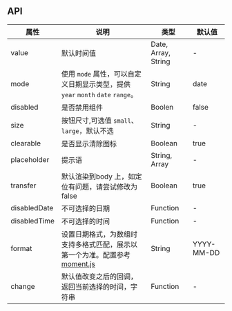 ## API
| 属性         | 说明                                                                                               | 类型                | 默认值     |
|--------------|----------------------------------------------------------------------------------------------------|---------------------|------------|
| value        | 默认时间值                                                                                         | Date, Array, String | -          |
| mode         | 使用 `mode` 属性，可以自定义日期显示类型，提供 `year` `month` `date` `range`。                     | String              | date       |
| disabled     | 是否禁用组件                                                                                       | Boolen              | false      |
| size         | 按钮尺寸,可选值 `small`、`large`，默认不选                                                         | String              | -          |
| clearable    | 是否显示清除图标                                                                                   | Boolean             | true       |
| placeholder  | 提示语                                                                                             | String, Array       | -          |
| transfer     | 默认渲染到body 上，如定位有问题，请尝试修改为 false                                                | Boolean             | true       |
| disabledDate | 不可选择的日期                                                                                     | Function            | -          |
| disabledTime | 不可选择的时间                                                                                     | Function            | -          |
| format       | 设置日期格式，为数组时支持多格式匹配，展示以第一个为准。配置参考 [moment.js](http://momentjs.com/) | String              | YYYY-MM-DD |
| change       | 默认值改变之后的回调，返回当前选择的时间，字符串                                                   | Function            | -          |
